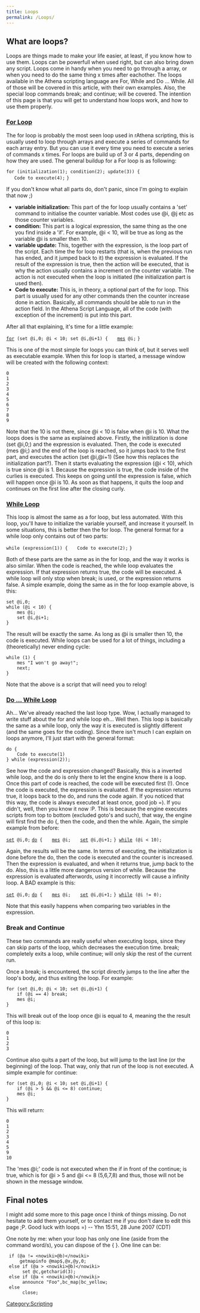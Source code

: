 ```yaml
---
title: Loops
permalink: /Loops/
---
```


What are loops?
---------------

Loops are things made to make your life easier, at least, if you know how to use them. Loops can be powerfull when used right, but can also bring down any script. Loops come in handy when you need to go through a array, or when you need to do the same thing x times after eachother. The loops available in the Athena scripting language are For, While and Do ... While. All of those will be covered in this article, with their own examples. Also, the special loop commands break; and continue; will be covered. The intention of this page is that you will get to understand how loops work, and how to use them properly.

### [For Loop](wikipedia:For_loop)

The for loop is probably the most seen loop used in rAthena scripting, this is usually used to loop through arrays and execute a series of commands for each array entry. But you can use it every time you need to execute a series of commands x times. For loops are build up of 3 or 4 parts, depending on how they are used. The general buildup for a For loop is as following:

`for (initialization(1); condition(2); update(3)) {`
`   Code to execute(4);`
`}`

If you don't know what all parts do, don't panic, since I'm going to explain that now ;)

-   **variable initialization:** This part of the for loop usually contains a 'set' command to initialise the counter variable. Most codes use @i, @j etc as those counter variables.
-   **condition:** This part is a logical expression, the same thing as the one you find inside a 'if'. For example, @i &lt; 10, will be true as long as the variable @i is smaller then 10.
-   **variable update:** This, together with the expression, is the loop part of the script. Each time the for loop restarts (that is, when the previous run has ended, and it jumped back to it) the expression is evaluated. If the result of the expression is true, then the action will be executed, that is why the action usually contains a increment on the counter variable. The action is not executed when the loop is initiated (the initialization part is used then).
-   **Code to execute:** This is, in theory, a optional part of the for loop. This part is usually used for any other commands then the counter increase done in action. Basically, all commands should be able to run in the action field. In the Athena Script Language, all of the code (with exception of the increment) is put into this part.

After all that explaining, it's time for a little example:

[`for`](for)` (set @i,0; @i < 10; set @i,@i+1) {`
`   `[`mes`](mes)` @i;`
`}`

This is one of the most simple for loops you can think of, but it serves well as executable example. When this for loop is started, a message window will be created with the following context:

    0
    1
    2
    3
    4
    5
    6
    7
    8
    9

Note that the 10 is not there, since @i &lt; 10 is false when @i is 10. What the loops does is the same as explained above. Firstly, the initilization is done (set @i,0;) and the expression is evaluated. Then, the code is executed (mes @i;) and the end of the loop is reached, so it jumps back to the first part, and executes the action (set @i,@i+1) (See how this replaces the initialization part?). Then it starts evaluating the expression (@i &lt; 10), which is true since @i is 1. Because the expression is true, the code inside of the curlies is executed. This keeps on going until the expression is false, which will happen once @i is 10. As soon as that happens, it quits the loop and continues on the first line after the closing curly.

### [While Loop](wikipedia:While_loop)

This loop is almost the same as a for loop, but less automated. With this loop, you'll have to initialize the variable yourself, and increase it yourself. In some situations, this is better then the for loop. The general format for a while loop only contains out of two parts:

`while (expression(1)) {`
`   Code to execute(2);`
`}`

Both of these parts are the same as in the for loop, and the way it works is also similar. When the code is reached, the while loop evaluates the expression. If that expression returns true, the code will be executed. A while loop will only stop when break; is used, or the expression returns false. A simple example, doing the same as in the for loop example above, is this:

    set @i,0;
    while (@i < 10) {
        mes @i;
        set @i,@i+1;
    }

The result will be exactly the same. As long as @i is smaller then 10, the code is executed. While loops can be used for a lot of things, including a (theoretically) never ending cycle:

    while (1) {
        mes "I won't go away!";
        next;
    }

Note that the above is a script that will need you to relog!

### [Do ... While Loop](wikipedia:Do_while_loop)

Ah... We've already reached the last loop type. Wow, I actually managed to write stuff about the for and while loop eh... Well then. This loop is basically the same as a while loop, only the way it is executed is slightly different (and the same goes for the coding). Since there isn't much I can explain on loops anymore, I'll just start with the general format:

    do {
        Code to execute(1)
    } while (expression(2));

See how the code and expression changed? Basically, this is a inverted while loop, and the do is only there to let the engine know there is a loop. Once this part of code is reached, the code will be executed first (!). Once the code is executed, the expression is evaluated. If the expression returns true, it loops back to the do, and runs the code again. If you noticed that this way, the code is always executed at least once, good job =). If you didn't, well, then you know it now :P. This is because the engine executes scripts from top to bottom (excluded goto's and such), that way, the engine will first find the do {, then the code, and then the while. Again, the simple example from before:

[`set`](set)` @i,0;`
[`do`](do)` {`
`   `[`mes`](mes)` @i;`
`   `[`set`](set)` @i,@i+1;`
`} `[`while`](while)` (@i < 10);`

Again, the results will be the same. In terms of executing, the initialization is done before the do, then the code is executed and the counter is increased. Then the expression is evaluated, and when it returns true, jump back to the do. Also, this is a little more dangerous version of while. Because the expression is evaluated afterwords, using it incorrectly will cause a infinity loop. A BAD example is this:

[`set`](set)` @i,0;`
[`do`](do)` {`
`   `[`mes`](mes)` @i;`
`   `[`set`](set)` @i,@i+1;`
`} `[`while`](while)` (@i != 0);`

Note that this easily happens when comparing two variables in the expression.

### Break and Continue

These two commands are really useful when executing loops, since they can skip parts of the loop, which decreases the execution time. break; completely exits a loop, while continue; will only skip the rest of the current run.

Once a break; is encountered, the script directly jumps to the line after the loop's body, and thus exiting the loop. For example:

    for (set @i,0; @i < 10; set @i,@i+1) {
        if (@i == 4) break;
        mes @i;
    }

This will break out of the loop once @i is equal to 4, meaning the the result of this loop is:

    0
    1
    2
    3

Continue also quits a part of the loop, but will jump to the last line (or the beginning) of the loop. That way, only that run of the loop is not executed. A simple example for continue:

    for (set @i,0; @i < 10; set @i,@i+1) {
        if (@i > 5 && @i <= 8) continue;
        mes @i;
    }

This will return:

    0
    1
    2
    3
    4
    5
    9
    10

The 'mes @i;' code is not executed when the if in front of the continue; is true, which is for @i &gt; 5 and @i &lt;= 8 (5,6,7,8) and thus, those will not be shown in the message window.

Final notes
-----------

I might add some more to this page once I think of things missing. Do not hesitate to add them yourself, or to contact me if you don't dare to edit this page ;P. Good luck with loops =) -- Yhn 15:51, 28 June 2007 (CDT)

One note by me: when your loop has only one line (aside from the command word/s), you can dispose of the { }. One line can be:

     if (@a != <nowiki>@b)</nowiki>
         getmapinfo @map$,@x,@y,0;
     else if (@a > <nowiki>@b)</nowiki>
          set @c,getcharid(3);
     else if (@a < <nowiki>@b)</nowiki>
          announce "Foo",bc_map|bc_yellow;
     else
          close;

[Category:Scripting](Category:Scripting)